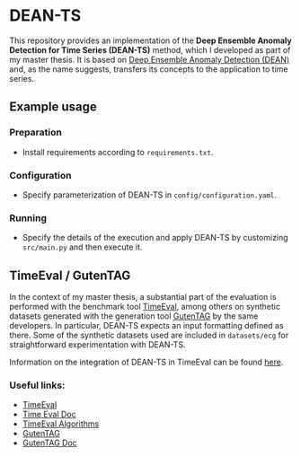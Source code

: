 # DEAN-TS

This repository provides an implementation of the **Deep Ensemble Anomaly Detection for Time Series (DEAN-TS)** method, which I developed as part of my master thesis.
It is based on [Deep Ensemble Anomaly Detection (DEAN)](https://github.com/KDD-OpenSource/DEAN) and, as the name suggests,
transfers its concepts to the application to time series.

## Example usage

### Preparation
- Install requirements according to `requirements.txt`.

### Configuration
- Specify parameterization of DEAN-TS in `config/configuration.yaml`.

### Running
- Specify the details of the execution and apply DEAN-TS by customizing `src/main.py` and then execute it.

## TimeEval / GutenTAG

In the context of my master thesis, a substantial part of the evaluation is performed with the benchmark tool [TimeEval](https://github.com/HPI-Information-Systems/TimeEval),
among others on synthetic datasets generated with the generation tool [GutenTAG](https://github.com/HPI-Information-Systems/gutentag) by the same developers.
In particular, DEAN-TS expects an input formatting defined as there.
Some of the synthetic datasets used are included in `datasets/ecg` for straightforward experimentation with DEAN-TS.

Information on the integration of DEAN-TS in TimeEval can be found [here](https://github.com/Ti-Kat/dean-ts/blob/main/timeeval/README.md).

### Useful links: 
- [TimeEval](https://github.com/HPI-Information-Systems/TimeEval)
- [Time Eval Doc](https://timeeval.readthedocs.io/en/latest/)
- [TimeEval Algorithms](https://github.com/HPI-Information-Systems/TimeEval-algorithms)
- [GutenTAG](https://github.com/HPI-Information-Systems/gutentag)
- [GutenTAG Doc](https://github.com/HPI-Information-Systems/gutentag/blob/main/doc/index.md)
